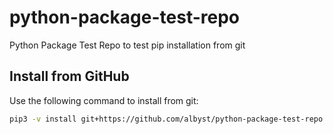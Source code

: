 # python-package-test-repo
Python Package Test Repo to test pip installation from git

## Install from GitHub
Use the following command to install from git:

```bash
pip3 -v install git+https://github.com/albyst/python-package-test-repo
```
